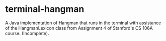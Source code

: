 # terminal-hangman
A Java implementation of Hangman that runs in the terminal with assistance of the HangmanLexicon class from Assignment 4 of Stanford's CS 106A course. (Incomplete).
